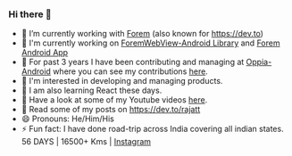 ### Hi there 👋

- 🔭 I’m currently working with [Forem](forem.com) (also known for https://dev.to)
- 🌱 I'm currently working on [ForemWebView-Android Library](https://github.com/forem/ForemWebView-android) and [Forem Android App](https://play.google.com/store/apps/details?id=com.forem.android)
- 👯 For past 3 years I have been contributing and managing at [Oppia-Android](https://github.com/oppia/oppia-android) where you can see my contributions [here](https://github.com/oppia/oppia-android/graphs/contributors).
- 🤔 I'm interested in developing and managing products.
- 💬 I am also learning React these days.
- :movie_camera: Have a look at some of my Youtube videos [here](https://www.youtube.com/channel/UC0iJuDcwwuipQ-gwlE2vjzw).
- :book: Read some of my posts on https://dev.to/rajatt
- 😄 Pronouns: He/Him/His
- ⚡ Fun fact: I have done road-trip across India covering all indian states. 56 DAYS | 16500+ Kms | [Instagram](https://www.instagram.com/stories/highlights/17992782703435764/)  

